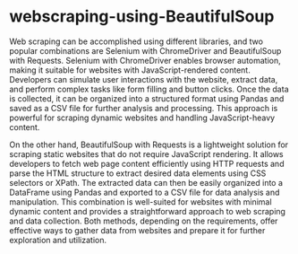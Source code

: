 # webscraping-using-BeautifulSoup

Web scraping can be accomplished using different libraries, and two popular combinations are Selenium with ChromeDriver and BeautifulSoup with Requests. Selenium with ChromeDriver enables browser automation, making it suitable for websites with JavaScript-rendered content. Developers can simulate user interactions with the website, extract data, and perform complex tasks like form filling and button clicks. Once the data is collected, it can be organized into a structured format using Pandas and saved as a CSV file for further analysis and processing. This approach is powerful for scraping dynamic websites and handling JavaScript-heavy content.

On the other hand, BeautifulSoup with Requests is a lightweight solution for scraping static websites that do not require JavaScript rendering. It allows developers to fetch web page content efficiently using HTTP requests and parse the HTML structure to extract desired data elements using CSS selectors or XPath. The extracted data can then be easily organized into a DataFrame using Pandas and exported to a CSV file for data analysis and manipulation. This combination is well-suited for websites with minimal dynamic content and provides a straightforward approach to web scraping and data collection. Both methods, depending on the requirements, offer effective ways to gather data from websites and prepare it for further exploration and utilization.
